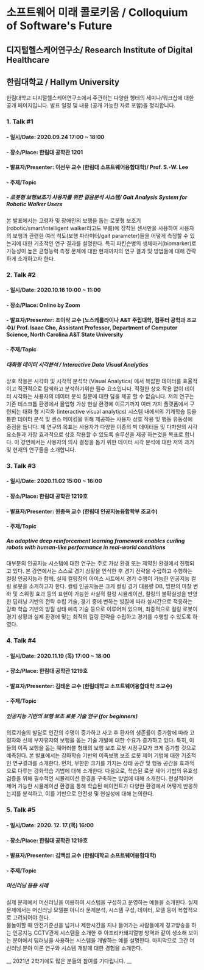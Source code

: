 # 소프트웨어 미래 콜로키움 / Colloquium of Software's Future
## 디지털헬스케어연구소/ Research Institute of Digital Healthcare
## 한림대학교 / Hallym University

한림대학교 디지털헬스케어연구소에서 주관하는 다양한 형태의 세미나/워크샵에 대한 공개 페이지입니다. 발표 일정 및 내용 (공개 가능한 자료 포함)을 정리합니다.

### 1. Talk #1
  #### - 일시/Date: 2020.09.24 17:00 ~ 18:00
  #### - 장소/Place: 한림대 공학관 1201
  #### - 발표자/Presenter: 이선우 교수 (한림대 소프트웨어융합대학)/ Prof. S.-W. Lee
  #### - 주제/Topic
   #####  - 로봇형 보행보조기 사용자를 위한 걸음분석 시스템/ Gait Analysis System for Robotic Walker Users
   본 발표에서는 고령자 및 장애인의 보행을 돕는 로봇형 보조기(robotic/smart/intelligent walker라고도 부름)에 장착된 센서만을 사용하여
   사용자의 보행과 관련한 여러 척도(보행 파라미터/gait parameter)들을 어떻게 측정할 수 있는지에 대한 기초적인 연구 결과를 설명한다.
   특히 파킨슨병의 생체마커(biomarker)로 가능성이 높은 균형능력 측정 문제에 대한 현재까지의 연구 결과 및 방법들에 대해 간략하게 소개하고자 한다.
   

### 2. Talk #2
  #### - 일시/Date: 2020.10.16 10:00 ~ 11:00
  #### - 장소/Place: Online by Zoom
  #### - 발표자/Presenter: 조이삭 교수 (노스케롤라이나 A&T 주립대학, 컴퓨터 공학과 조교수)/ Prof. Isaac Cho, Assistant Professor, Department of Computer Science, North Carolina A&amp;T State University
  #### - 주제/Topic
  ##### 대화형 데이터 시각분석 / Interactive Data Visual Analytics 
상호 작용은 시각화 및 시각적 분석학 (Visual Analytics) 에서 복잡한 데이터를 효율적이고 직관적으로 탐색하고 분석하기위한 필수 요소입니다. 적절한 상호 작용 없이 데이터 시각화는 사용자의 데이터 분석 질문에 대한 답을 제공 할 수 없습니다. 저의 연구는 기존 데스크톱 환경에서 몰입형 가상 현실 환경에 이르기까지 여러 가지 플랫폼에서 구현되는 대화 형 시각화 (interactive visual analytics) 시스템 내에서의 기계학습 등을 통한 데이터 분석 및 센스 메이킹을 위해 제공하는 사용자 상호 작용 및 행동 유동성에 중점을 둡니다. 제 연구의 목표는 사용자가 다양한 이종의 빅 데이터들 및 다차원의 시각 요소들과 가장 효과적으로 상호 작용할 수 있도록 솔루션을 제공 하는것을 목표로 합니다. 이 강연에서는 사용자의 의사 결정을 돕기 위한 데이터 시각 분석에 대한 저의 과거 및 현재의 연구들을 소개합니다.


### 3. Talk #3
  #### - 일시/Date: 2020.11.02 15:00 ~ 16:00
  #### - 장소/Place: 한림대 공학관 1219호
  #### - 발표자/Presenter: 원종옥 교수 (한림대 인공지능융합학부 조교수)
  #### - 주제/Topic
  #####  An adaptive deep reinforcement learning framework enables curling robots with human-like performance in real-world conditions
대부분의 인공지능 시스템에 대한 연구는 주로 가상 환경 또는 제약된 환경에서 진행되고 있다. 본 강연에서는 스스로 경기 상황을 인식한 후 경기 전략을 수립하고 수행하는 컬링 인공지능과 함께, 실제 컬링장의 아이스 시트에서 경기 수행이 가능한 인공지능 컬링 로봇을 소개하고자 한다. 컬링 인공지능은 크게 컬링 경기 대용량 DB, 빙판의 마찰 변화 및 스위핑 효과 등의 표현이 가능한 사실적 컬링 시뮬레이션, 컬링의 불확실성을 반영한 딥러닝 기반의 전략 수립 기술, 경기 중에 변하는 빙질에 따라 실시간으로 적응하는 강화 학습 기반의 빙질 상태 예측 기술 등으로 이루어져 있으며, 최종적으로 컬링 로봇이 경기 상황과 실제 환경에 맞는 최적의 컬링 전략을 수립하고 경기를 수행할 수 있도록 하였다.

### 4. Talk #4
  #### - 일시/Date: 2020.11.19 (목) 17:00 ~ 18:00
  #### - 장소/Place: 한림대 공학관 1219호
  #### - 발표자/Presenter: 김태운 교수 (한림대학교 소프트웨어융합대학 조교수)
  #### - 주제/Topic
  ##### 인공지능 기반의 보행 보조 로봇 기술 연구 (for beginners)
의료기술의 발달로 인간의 수명이 증가하고 사고 후 환자의 생존률이 증가함에 따라 고령자와 신체 부자유자의 보행을 돕는 기술 개발에 대한 수요가 증가하고 있다.
특히, 이들의 이족 보행을 돕는 웨어러블 형태의 보행 보조 로봇 시장규모가 크게 증가할 것으로 예측된다. 본 발표에서는 강화학습 기반의 이족보행 보조 로봇 제어 기법에 대한 기초적인 연구결과를 소개한다. 먼저, 무한한 크기를 가지는 상태 공간 및 행동 공간을 효과적으로 다루는 강화학습 기법에 대해 소개한다. 다음으로, 학습된 로봇 제어 기법의 유효성 검증을 위해 필수적인 시뮬레이션 환경을 구축하는 방법에 대해 소개한다. 현실적이며 제어 가능한 시뮬레이션 환경을 통해 학습된 에이전트가 다양한 환경에서 어떻게 반응하는지를 분석하고, 이를 기반으로 안전성 및 현실성에 대해 논의한다.

### 5. Talk #5
  #### - 일시/Date: 2020. 12. 17.(목) 16:00
  #### - 장소/Place: 한림대 공학관 1219호
  #### - 발표자/Presenter: 김백섭 교수 (한림대학교 소프트웨어융합대학)
  #### - 주제/Topic
  ##### 머신러닝 응용 사례
실제 문제에서 머신러닝을 이용하여 시스템을 구성하고 운영하는 예들을 소개한다.   실제 문제에서는 머신러닝 모델뿐 아니라 문제분석,  시스템 구성, 데이터, 모델 등이 복합적으로 고려되어야 한다.   
  물놀이할 때 안전기준선을 넘거나 제한시간을 지나 들어가는 사람들에게 경고방송을 하는 인공지능 CCTV관제 시스템을 소개한 후 아프리카돼지열병 방역과 같이 생소해 보이는 분야에서 딥러닝을 사용하는 시스템을 개발하는 예를 설명한다. 마지막으로 그간 머신러닝 분야 이론 연구와 시스템 개발에 대한 경험을 소개한다.

__ 2021년 2학기에도 많은 분들의 참여를 기다립니다. __
